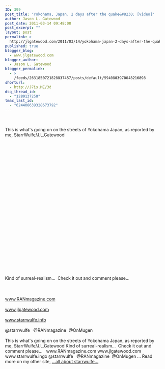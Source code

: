 ```yaml
---
ID: 399
post_title: 'Yokohama, Japan. 2 days after the quake&#8230; [video]'
author: Jason L. Gatewood
post_date: 2011-03-14 09:48:00
post_excerpt: ""
layout: post
permalink: >
  http://jlgatewood.com/2011/03/14/yokohama-japan-2-days-after-the-quake-video/
published: true
blogger_blog:
  - www.jlgatewood.com
blogger_author:
  - Jason L. Gatewood
blogger_permalink:
  - >
    /feeds/2631850721828837457/posts/default/5940803970048216898
shorturl:
  - http://J7is.ME/3d
dsq_thread_id:
  - "1289137250"
tmac_last_id:
  - "624406639328673792"
---
```

<div><br /><br />This is what's going on on the streets of Yokohama Japan, as reported by me, StarrWulfe/J.L.Gatewood<br /><br /><object width="500" height="417"><param name="movie" value="http://www.youtube.com/v/Fg5ugDKmzho&hl=en&fs=1" /><param name="wmode" value="window" /><param name="allowFullScreen" value="true" /><param name="allowscriptaccess" value="always" /><embed type="application/x-shockwave-flash" width="500" height="417" src="http://www.youtube.com/v/Fg5ugDKmzho&hl=en&fs=1" allowfullscreen="true" allowscriptaccess="always" wmode="opaque"></embed></object><br /><br />Kind of surreal-realism...  Check it out and comment please...<br /><br /> <br /><br /><a href="http://www.ranmagazine.com">www.RANmagazine.com</a><br /><br /><a href="http://www.jlgatewood.com">www.jlgatewood.com</a><br /><br /><a href="http://www.starrwulfe.ingo">www.starrwulfe.info</a><br /><br />@starrwulfe   @RANmagazine  @OnMugen<br /><br />This is what's going on on the streets of Yokohama Japan, as reported by me, StarrWulfe/J.L.Gatewood Kind of surreal-realism...  Check it out and comment please...   www.RANmagazine.com www.jlgatewood.com www.starrwulfe.ingo @starrwulfe   @RANmagazine  @OnMugen ...  Read more on my other site, <a href="http://starrwulfe.info/yokohama-japan-2-days-after-the-quake-video">...all about starrwulfe...</a>.<br /><br /></div>